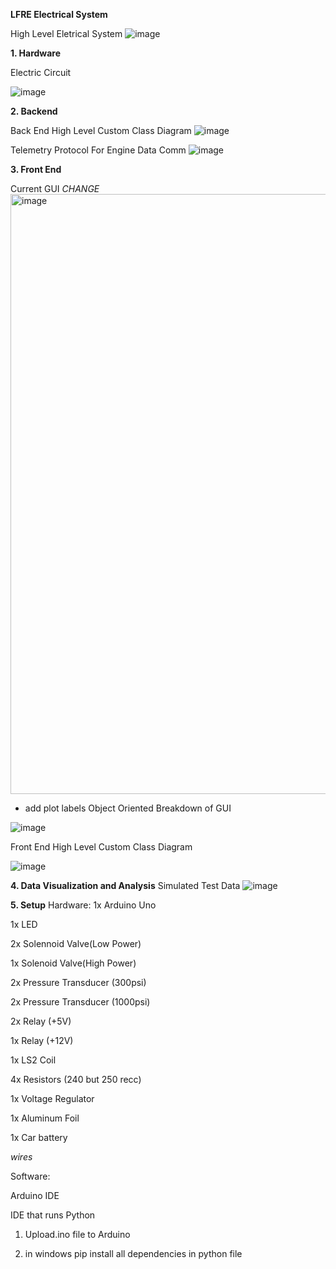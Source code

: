 **LFRE Electrical System**

High Level Eletrical System
![image](https://github.com/izukaike/LFRE/assets/117411866/d23d8c9e-566f-4f29-9e17-bb5c3276196b)

**1. Hardware**

Electric Circuit

![image](https://github.com/izukaike/LFRE/assets/117411866/daad16bc-3b03-47e3-a256-0256c8611d52)






**2. Backend**

Back End High Level Custom Class Diagram
![image](https://github.com/izukaike/LFRE/assets/117411866/f5860839-77a2-4037-96f3-3bda5fd9b260)


Telemetry Protocol For Engine Data Comm
![image](https://github.com/izukaike/LFRE/assets/117411866/19f0df32-a673-4c0d-bf45-399a623059d7)

**3. Front End**

Current GUI *CHANGE*
<img width="960" alt="image" src="https://github.com/izukaike/LFRE/assets/117411866/d12b1c15-0224-4627-a386-ed0c50803c2d">

- add plot labels
Object Oriented Breakdown of GUI


![image](https://github.com/izukaike/LFRE/assets/117411866/48289045-6080-4dde-8877-083b49efc8dc)

  
Front End High Level Custom Class Diagram

![image](https://github.com/izukaike/LFRE/assets/117411866/a35300d7-1d74-4952-a840-31cc79cfeb02)

**4. Data Visualization and Analysis**
Simulated Test Data
![image](https://github.com/izukaike/LFRE/assets/117411866/d50667d2-bd4e-412f-bb70-a2bd9097a6b4)

**5. Setup**
Hardware:
 1x Arduino Uno
 
 1x LED
 
 2x Solennoid Valve(Low Power)
 
 1x Solenoid Valve(High Power)
 
 2x Pressure Transducer (300psi)
 
 2x Pressure Transducer (1000psi)
 
 2x Relay (+5V)
 
 1x Relay (+12V)
 
 1x LS2 Coil
 
 4x Resistors (240 but 250 recc)
 
 1x Voltage Regulator
 
 1x Aluminum Foil
 
 1x Car battery
 
 *wires*
 
 Software:
 
 Arduino IDE
 
 IDE that runs Python

1) Upload.ino file to Arduino
   
2) in windows pip install all dependencies in python file



